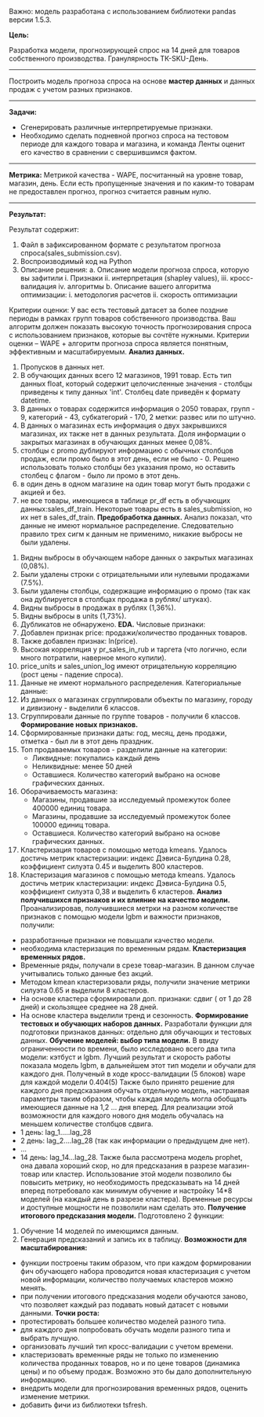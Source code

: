 Важно: модель разработана с использованием библиотеки pandas версии 1.5.3.

**Цель:**

Разработка модели, прогнозирующей спрос на 14 дней для товаров собственного
производства. Гранулярность ТК-SKU-День.
_____

Построить модель прогноза спроса на основе **мастер данных** и данных продаж с учетом разных
признаков.
_____
**Задачи:**

- Сгенерировать различные интерпретируемые признаки.
- Необходимо сделать подневной прогноз спроса на тестовом периоде для каждого товара и магазина, и команда Ленты оценит его качество в сравнении с свершившимся фактом.
_____
**Метрика:**
Метрикой качества - WAPE, посчитанный на уровне товар, магазин, день.
Если есть пропущенные значения и по каким-то товарам не предоставлен прогноз, прогноз считается равным нулю.
_____
**Результат:**

Результат содержит:
1. Файл в зафиксированном формате с результатом прогноза спроса(sales_submission.csv).
2. Воспроизводимый код на Python
3. Описание решения:
a. Описание модели прогноза спроса, которую вы зафитили
i. Признаки
ii. интерпретация (shapley values),
iii. кросс-валидация
iv. алгоритмы
b. Описание вашего алгоритма оптимизации:
i. методология расчетов
ii. скорость оптимизации

Критерии оценки:
У вас есть тестовый датасет за более поздние периоды в рамках групп товаров собственного производства. Ваш алгоритм должен показать высокую точность прогнозирования спроса с использованием признаков, которые вы сочтёте нужными.
Критерии оценки – WAPE + алгоритм прогноза спроса является понятным, эффективным и масштабируемым.
**Анализ данных.**
1) Пропусков в данных нет.
2) В обучающих данных всего 12 магазинов, 1991 товар. Есть тип данных float, который содержит целочисленные значения - столбцы приведены к типу данных 'int'. Столбец date приведён к формату datetime.
3) В данных о товарах содержится информация о 2050 товарах, групп -  9, категорий - 43, субкатегорий - 170, 2 метки: развес или по штучно.
4) В данных о магазинах есть информация о двух закрывшихся магазинах, их также нет в данных результата. Доля информации о закрытых магазинах в обучающих данных менее 0,08%.
5) столбцы с promo дублируют информацию с обычных столбцов продаж, если промо было в этот день, если не было - 0. Решено использовать только столбцы без указания промо, но оставить столбец с флагом - было ли промо в этот день.
6)  в один день в одном магазине на один товар могут быть продажи с акцией и без.
7) не все товары, имеющиеся в таблице pr_df есть в обучающих данных:sales_df_train. Некоторые товары есть в sales_submission, но их нет в sales_df_train.
**Предобработка данных.**
Анализ показал, что данные не имеют нормальное распределение. Следовательно правило трех сигм к данным не применимо, никакие выбросы не были удалены.
1. Видны выбросы в обучающем наборе данных о закрытых магазинах (0,08%).
2. Были удалены строки с отрицательными или нулевыми продажами (7.5%).
3. Были удалены столбцы, содержащие информацию о промо (так как она дублируется в столбцах продажа в рублях/ штуках).
4. Видны выбросы в продажах в рублях (1,36%).
5. Видны выбросы в units (1,73%).
6. Дубликатов не обнаружено.
**EDA.**
Числовые признаки:
1. Добавлен признак price: продажи/количество проданных товаров.
3. Также добавлен признак: ln(price).
4. Высокая корреляция у pr_sales_in_rub и таргета (что логично, если много потратили, наверное много купили).
5. price_units и sales_union_log имеют отрицательную корреляцию (рост цены - падение спроса).
6. Данные не имеют нормального распределения.
Категориальные данные:
1. Из данных о магазинах сгруппировали объекты по магазину, городу и дивизиону - выделили 6 классов.
2. Сгруппировали данные по группе товаров - получили 6 классов.
**Формирование новых признаков.**
1. Сформированные признаки даты: год, месяц, день продажи, отметка - был ли в этот день праздник.
2. Топ продаваемых товаров -  разделили данные на категории:
    - Ликвидные: покупались каждый день
    - Неликвидные: менее 50 дней
    - Оставшиеся.
Количество категорий выбрано на  основе графических данных.
3. Оборачиваемость магазина:
    - Магазины, продавшие за исследуемый промежуток более 400000 единиц товара.
    - Магазины, продавшие за исследуемый промежуток более 100000 единиц товара.
    - Оставшиеся.
Количество категорий выбрано на  основе графических данных.
4. Кластеризация товаров с помощью метода kmeans. Удалось достичь метрик кластеризации: индекс Дэвиса-Булдина 0.28,  коэффициент силуэта 0.45 и выделить  800 кластеров. 
5. Кластеризация магазинов с помощью метода kmeans. Удалось достичь метрик кластеризации: индекс Дэвиса-Булдина 0.5, коэффициент силуэта 0,38 и выделить  6 кластеров.
**Анализ получившихся признаков и их влияние на качество модели.**
Проанализировав, получившиеся метрки на разном количестве признаков с помощью модели lgbm и важности признаков, получили:
- разработанные признаки не повышали качество модели.
- необходима кластеризация по временным рядам.
**Кластеризация временных рядов.**
- Временные ряды, получали в срезе товар-магазин. В данном случае учитывались только данные без акций.
- Методом kmean кластеризовали ряды, получили значение метрики силуэта 0.65 и выделили 8 кластеров.
- На основе кластера сформировали доп. признаки: сдвиг ( от 1 до 28 дней) и скользящее среднее на 28 дней.
- На основе кластера выделили тренд и сезонность.
**Формирование тестовых и обучающих наборов данных.**
Разработали функции для подготовки признаков данных: отдельно для обучающих и тестовых данных.
**Обучение моделей: выбор типа модели.**
В ввиду ограниченности по времени, было исследовано всего два типа модели:
кэтбуст и lgbm.
Лучший результат и скорость работы показала модель lgbm, в дальнейшем этот тип модели и обучали для каждого дня.
Полученый в ходе кросс-валидации (5 блоков) wape для каждой модели 0.404(5)
Также было принято решение для каждого дня предсказания обучать отдельную модель, настраивая параметры таким образом, чтобы каждая модель могла обобщать имеющиеся данные на 1,2 ... дня вперед. Для реализации этой возможности для каждого нового дня модель обучалась на меньшем количестве столбцов сдвига.
- 1 день: lag_1.....lag_28
- 2 день: lag_2....lag_28 (так как информации о предыдущем дне нет).
- ...
- 14 день: lag_14...lag_28.
Также была рассмотрена модель prophet, она давала хороший скор, но для предсказания в разрезе магазин-товар или кластер. Использование этой модели позволило бы повысить метрику, но необходимость предсказывать на 14 дней вперед потребовало как минимум обучение и настройку 14*8 моделей (на каждый день в разрезе кластера). Временные ресурсы и доступные мощности не позволили нам сделать это.
**Получение итогового предсказания модели.**
Подготовлено 2 функции:
1. Обучение 14 моделей по имеющимся данным.
2. Генерация предсказаний и запись их в таблицу.
**Возможности для масштабирования:**
- функции построены таким образом, что при каждом формировании фич обучающего набора проводится новая кластеризация с учетом новой информации, количество получаемых кластеров можно менять.
- при получении итогового предсказания модели обучаются заново, что позволяет каждый раз подавать новый датасет с новыми данными.
**Точки роста:**
- протестировать большее количество моделей разного типа.
- для каждого дня попробовать обучать модели разного типа и выбрать лучшую.
- организовать лучший тип кросс-валидации с учетом времени.
- кластеризовать временные ряды не только по изменению количества проданных товаров, но и по цене товаров (динамика цены) и по объему продаж. Возможно
это бы дало дополнительную информацию.
- внедрить модели для прогнозирования временных рядов, оценить изменение метрики.
- добавить фичи из библиотеки tsfresh.

